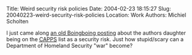 Title: Weird security  risk policies
Date: 2004-02-23 18:15:27
Slug: 20040223-weird-security-risk-policies
Location: Work
Authors: Michiel Scholten

<p>I just came along <a href="http://boingboing.net/2004_01_01_archive.html#107379846683537418">an old Boingboing posting</a> about the authors daughter being on the <acronym title="Computer Assisted Passenger Pre-Screening"><a href="http://www.eff.org/Privacy/cappsii/">CAPPS</a></acronym> list as a security risk. Just how stupid/scary can a Department of Homeland Security "war" become?</p>